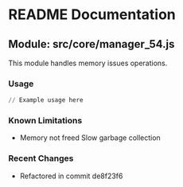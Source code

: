 # README Documentation

## Module: src/core/manager_54.js

This module handles memory issues operations.

### Usage

```python
// Example usage here
```

### Known Limitations

- Memory not freed Slow garbage collection

### Recent Changes

- Refactored in commit de8f23f6

